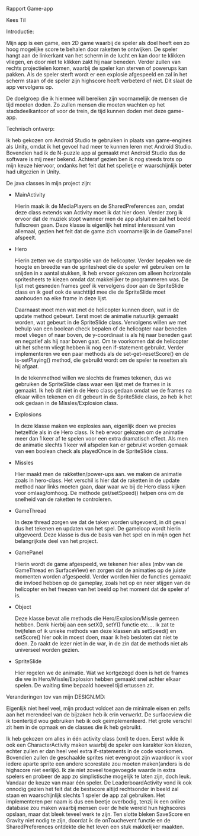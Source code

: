 Rapport Game-app

Kees Til

Introductie:

Mijn app is een game, een 2D game waarbij de speler als doel heeft een zo hoog mogelijke score te behalen door raketten te ontwijken. De speler hangt aan de linkerkant van het scherm in de lucht en kan door te klikken vliegen, en door niet te klikken zakt hij naar beneden. Verder zullen van rechts projectielen komen, waarbij de speler kan sterven of powerups kan pakken. Als de speler sterft wordt er een explosie afgespeeld en zal in het scherm staan of de speler zijn highscore heeft verbeterd of niet. Dit slaat de app vervolgens op.

De doelgroep die ik hiermee will bereiken zijn voornamelijk de mensen die tijd moeten doden. Zo zullen mensen die moeten wachten op het stadsdeelkantoor of voor de trein, de tijd kunnen doden met deze game-app. 


Technisch ontwerp:


Ik heb gekozen om Android Studio te gebruiken in plaats van game-engines als Unity, omdat ik het gevoel had meer te kunnen leren met Android Studio. Bovendien had ik de N-puzzle app al gemaakt met Android Studio dus de software is mij meer bekend. Achteraf gezien ben ik nog steeds trots op mijn keuze hiervoor, ondanks het feit dat het spelletje er waarschijnlijk beter had uitgezien in Unity.

De java classes in mijn project zijn:

- MainActivity

  Hierin maak ik de MediaPlayers en de SharedPreferences aan, omdat deze class extends van Activity moet ik dat hier doen.     Verder zorg ik ervoor dat de muziek stopt wanneer men de app afsluit en zal het beeld fullscreen gaan. Deze klasse is        eigenlijk het minst interessant van allemaal, gezien het feit dat de game zich voornamelijk in de GamePanel afspeelt. 
 
- Hero

  Hierin zetten we de startpositie van de helicopter. Verder bepalen we de hoogte en breedte van de spritesheet die de speler   wil gebruiken om te snijden in x aantal stukken, ik heb ervoor gekozen om alleen horizontale spritesheets te kiezen omdat    dat makkelijker te programmeren was. De lijst met gesneden frames geef ik vervolgens door aan de SpriteSlide class en ik     geef ook de wachttijd mee die de SpriteSlide moet aanhouden na elke frame in deze lijst.

  Daarnaast moet men wat met de helicopter kunnen doen, wat in de update method gebeurt. Eerst moet de animatie natuurlijk     gemaakt worden, wat gebeurt in de SpriteSlide class. Vervolgens willen we met behulp van een boolean check bepalen of de     helicopter naar beneden moet vliegen of naar boven, de y-coordinaat is als hij naar beneden gaat en negatief als hij naar    boven gaat. Om te voorkomen dat de helicopter uit het scherm vliegt hebben ik nog een if-statement gebruikt. Verder          implementeren we een paar methods als de set-get-resetScore() en de is-setPlaying() method, die gebruikt wordt om de speler   te resetten als hij afgaat.
  
  In de tekenmethod willen we slechts de frames tekenen, dus we gebruiken de SpriteSlide class waar een lijst met de frames    in is gemaakt. Ik heb dit niet in de Hero class gedaan omdat we de frames na elkaar willen tekenen en dit gebeurt
  in de SpriteSlide class, zo heb ik het ook gedaan in de Missles/Explosion class.

- Explosions

  In deze klasse maken we explosies aan, eigenlijk doen we precies hetzelfde als in de Hero class. Ik heb ervoor gekozen om    de animatie meer dan 1 keer af te spelen voor een extra dramatisch effect. Als men de animatie slechts 1 keer wil afspelen   kan er gebruikt worden gemaak van een boolean check als playedOnce in de SpriteSlide class.

- Missles

  Hier maakt men de rakketten/power-ups aan. we maken de animatie zoals in hero-class. Het verschil is hier dat de raketten    in de update method naar links moeten gaan, daar waar we bij de Hero class kijken voor omlaag/omhoog. De methode             get/setSpeed() helpen ons om de snelheid van de raketten te controleren.

- GameThread

  In deze thread zorgen we dat de taken worden uitgevoerd, in dit geval dus het tekenen en updaten van het spel. De gameloop   wordt hierin uitgevoerd. Deze klasse is dus de basis van het spel en in mijn ogen het belangrijkste deel van het project.

- GamePanel

  Hierin wordt de game afgespeeld, we tekenen hier alles (mbv van de GameThread en SurfaceView) en zorgen dat de animaties op   de juiste momenten worden afgespeeld. Verder worden hier de functies gemaakt die invloed hebben op de gameplay, zoals  het
  op en neer stijgen van de helicopter en het freezen van het beeld op het moment dat de speler af is.

- Object

  Deze klasse bevat alle methods die Hero/Explosion/Missle gemeen hebben. Denk hierbij aan een setX(), setY() functie etc....
  Ik zat te twijfelen of ik unieke methods van deze klassen als setSpeed() en setScore() hier ook in moest doen, maar ik heb   besloten dat niet te doen. Zo raakt de lezer niet in de war, in de zin dat de methods niet als universeel worden gezien.

- SpriteSlide

  Hier regelen we de animatie. Wat we kortgezegd doen is het de frames die we in Hero/Missle/Explosion hebben gemaakt snel     achter elkaar spelen. De waiting time bepaald hoeveel tijd ertussen zit.

Veranderingen tov van mijn DESIGN.MD:

Eigenlijk niet heel veel, mijn product voldoet aan de minimale eisen en zelfs aan het merendeel van de bijzaken heb ik erin verwerkt. De surfaceview die ik toentertijd wou gebruiken heb ik ook geimplementeerd. Het grote verschil zit hem in de opmaak en de classes die ik heb gebruikt. 

Ik heb gekozen om alles in één activity class (xml) te doen. Eerst wilde ik ook een CharacterActivity maken waarbij de speler een karakter kon kiezen, echter zullen er dan heel veel extra if-statements in de code voorkomen. Bovendien zullen de geschaalde sprites niet evengroot zijn waardoor ik voor iedere aparte sprite een andere scorestate zou moeten maken(anders is de highscore niet eerlijk). Ik zie niet zoveel toegevoegde waarde in extra spelers en probeer de app zo simplistische mogelijk te laten zijn, doch leuk. Vandaar de keuze van maar één speler. De LeaderboardActivity vond ik ook onnodig gezien het feit dat de bestscore altijd rechtsonder in beeld zal staan en waarschijnlijk slechts 1 speler de app zal gebruiken. Het implementeren per naam is dus een beetje overbodig, tenzij ik een online database zou maken waarbij mensen over de hele wereld hun highscores opslaan, maar dat bleek teveel werk te zijn. Ten slotte bleken SaveScore en Gravity niet nodig te zijn, doordat ik de onTouchevent functie en de SharedPreferences ontdekte die het leven een stuk makkelijker maakten. 

